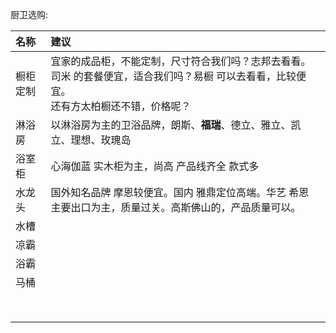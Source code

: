 厨卫选购:

| 名称        |建议                                                        |
|:----------  |:--------------------------------------------------------   |
| 橱柜定制     | 宜家的成品柜，不能定制，尺寸符合我们吗？志邦去看看。<br>司米 的套餐便宜，适合我们吗？易橱 可以去看看，比较便宜。<br>还有方太柏橱还不错，价格呢？   |
| 淋浴房       | 以淋浴房为主的卫浴品牌，朗斯、__福瑞__、德立、雅立、凯立、理想、玫瑰岛   |
| 浴室柜       | 心海伽蓝 实木柜为主，尚高 产品线齐全 款式多   |
| 水龙头       | 国外知名品牌 摩恩较便宜。国内 雅鼎定位高端。华艺 希恩 主要出口为主，质量过关。高斯佛山的，产品质量可以。   |
| 水槽        |    |
| 凉霸        |    |
| 浴霸        |    |
| 马桶        |    |
|             |    |
|             |    |
|             |    |
|             |    |
|             |    |
|             |    |
|             |    |
|             |    |